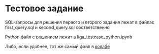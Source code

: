 # Тестовое задание

SQL-запросы для решения первого и второго задания лежат в файлах first_query.sql и second_query.sql соответственно

Python файл с решением лежит в liga_testcase_python.ipynb

Либо, если удобнее, тот же самый файл в <a href="https://colab.research.google.com/drive/1nRIIV9FAXe6P6iVAmJMVVewpcDcdDWO9?usp=sharing ">колабе</a>
